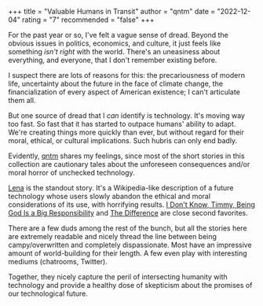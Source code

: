 +++
title = "Valuable Humans in Transit"
author = "qntm"
date = "2022-12-04"
rating = "7"
recommended = "false"
+++

For the past year or so, I've felt a vague sense of dread. Beyond the obvious issues in politics, economics, and culture, it just feels like something *isn't right* with the world. There's an uneasiness about everything, and everyone, that I don't remember existing before.

I suspect there are lots of reasons for this: the precariousness of modern life, uncertainty about the future in the face of climate change, the financialization of every aspect of American existence; I can't articulate them all.

But one source of dread that I *can* identify is technology. It's moving way too fast. So fast that it has started to outpace humans' ability to adapt. We're creating things more quickly than ever, but without regard for their moral, ethical, or cultural implications. Such hubris can only end badly.

Evidently, [qntm](https://qntm.org) shares my feelings, since most of the short stories in this collection are cautionary tales about the unforeseen consequences and/or moral horror of unchecked technology.

[Lena](https://qntm.org/mmacevedo) is the standout story. It's a Wikipedia-like description of a future technology whose users slowly abandon the ethical and moral considerations of its use, with horrifying results. [I Don't Know, Timmy, Being God Is a Big Responsibility](https://qntm.org/responsibilit) and [The Difference](https://qntm.org/differenc) are close second favorites.

There are a few duds among the rest of the bunch, but all the stories here are extremely readable and nicely thread the line between being campy/overwritten and completely dispassionate. Most have an impressive amount of world-building for their length. A few even play with interesting mediums (chatrooms, Twitter).

Together, they nicely capture the peril of intersecting humanity with technology and provide a healthy dose of skepticism about the promises of our technological future.

